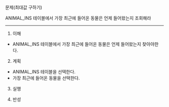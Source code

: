 문제(최대값 구하기)

ANIMAL_INS 테이블에서 가장 최근에 들어온 동물은 언제 들어왔는지 조회해라

---

1. 이해
- ANIMAL_INS 테이블에서 가장 최근에 들어온 동물은 언제 들어왔는지 찾아야한다.

2. 계획

- ANIMAL_INS 테이블을 선택한다.
- 가장 최근에 들어온 동물을 선택한다. 

3. 실행

4. 반성
